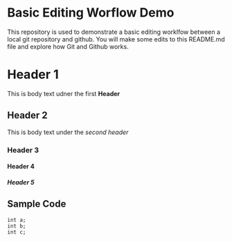 # Basic Editing Worflow Demo
This repository is used to demonstrate a basic editing worklfow between a local git repository and github.  You will make some edits to this README.md file and explore how Git and Github works.

# Header 1
This is body text udner the first **Header**
## Header 2
This is body text under the *second header*
### Header 3
#### Header 4
##### Header 5

## Sample Code
```
int a;
int b;
int c;
```
